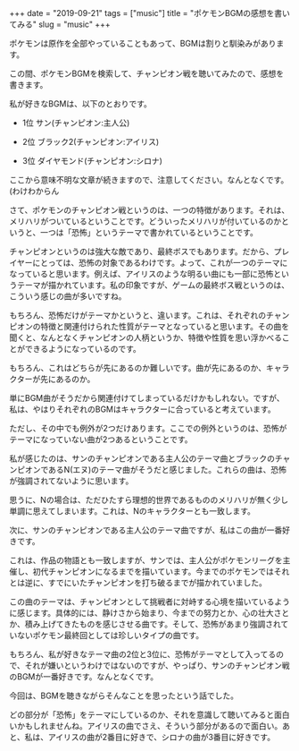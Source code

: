 +++
date = "2019-09-21"
tags = ["music"]
title = "ポケモンBGMの感想を書いてみる"
slug = "music"
+++

ポケモンは原作を全部やっていることもあって、BGMは割りと馴染みがあります。

この間、ポケモンBGMを検索して、チャンピオン戦を聴いてみたので、感想を書きます。

私が好きなBGMは、以下のとおりです。

- 1位 サン(チャンピオン:主人公)

- 2位 ブラック2(チャンピオン:アイリス)

- 3位 ダイヤモンド(チャンピオン:シロナ)

ここから意味不明な文章が続きますので、注意してください。なんとなくです。(わけわからん

さて、ポケモンのチャンピオン戦というのは、一つの特徴があります。それは、メリハリがついているということです。どういったメリハリが付いているのかというと、一つは「恐怖」というテーマで書かれているということです。

チャンピオンというのは強大な敵であり、最終ボスでもあります。だから、プレイヤーにとっては、恐怖の対象であるわけです。よって、これが一つのテーマになっていると思います。例えば、アイリスのような明るい曲にも一部に恐怖というテーマが描かれています。私の印象ですが、ゲームの最終ボス戦というのは、こういう感じの曲が多いですね。

もちろん、恐怖だけがテーマかというと、違います。これは、それぞれのチャンピオンの特徴と関連付けられた性質がテーマとなっていると思います。その曲を聞くと、なんとなくチャンピオンの人柄というか、特徴や性質を思い浮かべることができるようになっているのです。

もちろん、これはどちらが先にあるのか難しいです。曲が先にあるのか、キャラクターが先にあるのか。

単にBGM曲がそうだから関連付けてしまっているだけかもしれない。ですが、私は、やはりそれぞれのBGMはキャラクターに合っていると考えています。

ただし、その中でも例外が2つだけあります。ここでの例外というのは、恐怖がテーマになっていない曲が2つあるということです。

私が感じたのは、サンのチャンピオンである主人公のテーマ曲とブラックのチャンピオンであるN(エヌ)のテーマ曲がそうだと感じました。これらの曲は、恐怖が強調されてないように思います。

思うに、Nの場合は、ただひたすら理想的世界であるもののメリハリが無く少し単調に思えてしまいます。これは、Nのキャラクターとも一致します。

次に、サンのチャンピオンである主人公のテーマ曲ですが、私はこの曲が一番好きです。

これは、作品の物語とも一致しますが、サンでは、主人公がポケモンリーグを主催し、初代チャンピオンになるまでを描いています。今までのポケモンではそれとは逆に、すでにいたチャンピオンを打ち破るまでが描かれていました。

この曲のテーマは、チャンピオンとして挑戦者に対峙する心境を描いているように感じます。具体的には、静けさから始まり、今までの努力とか、心の壮大さとか、積み上げてきたものを感じさせる曲です。そして、恐怖があまり強調されていないポケモン最終回としては珍しいタイプの曲です。

もちろん、私が好きなテーマ曲の2位と3位に、恐怖がテーマとして入ってるので、それが嫌いというわけではないのですが、やっぱり、サンのチャンピオン戦のBGMが一番好きです。なんとなくです。

今回は、BGMを聴きながらそんなことを思ったという話でした。

どの部分が「恐怖」をテーマにしているのか、それを意識して聴いてみると面白いかもしれませんね。アイリスの曲でさえ、そういう部分があるので面白い。あと、私は、アイリスの曲が2番目に好きで、シロナの曲が3番目に好きです。

